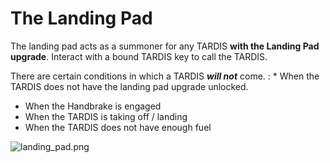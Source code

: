 # The Landing Pad

The landing pad acts as a summoner for any TARDIS **with the Landing Pad upgrade**.
Interact with a bound TARDIS key to call the TARDIS. 

There are certain conditions in which a TARDIS ***will not*** come.
: * When the TARDIS does not have the landing pad upgrade unlocked.
* When the Handbrake is engaged
* When the TARDIS is taking off / landing
* When the TARDIS does not have enough fuel

![landing_pad.png](landing_pad.png)